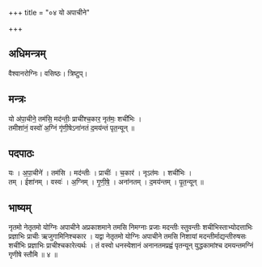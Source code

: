 +++
title = "०४ यो अपाचीने"

+++
## अधिमन्त्रम्
वैश्वानरोग्निः। वसिष्ठः। त्रिष्टुप्।

## मन्त्रः
यो अ॑पा॒चीने॒ तम॑सि॒ मद॑न्तीः॒ प्राची॑श्च॒कार॒ नृत॑मः॒ शची॑भिः ।  
तमीशा॑नं॒ वस्वो॑ अ॒ग्निं गृ॑णी॒षेऽना॑नतं द॒मय॑न्तं पृत॒न्यून् ॥

## पदपाठः
यः । अ॒पा॒चीने॑ । तम॑सि । मद॑न्तीः । प्राचीः॑ । च॒कार॑ । नृऽत॑मः । शची॑भिः ।  
तम् । ईशा॑नम् । वस्वः॑ । अ॒ग्निम् । गृ॒णी॒षे॒ । अना॑नतम् । द॒मय॑न्तम् । पृ॒त॒न्यून् ॥

## भाष्यम्
नृतमो नेतृतमो योग्निः अपाचीने अप्रकाशमाने तमसि निमग्नाः प्रजाः मदन्तीः स्तुवन्तीः शचीभिस्ताभ्योदत्ताभिः प्रज्ञाभिः प्राचीः ऋजुगामिनिश्चकार । यद्वा नेतृतमो योग्निः अपाचीने तमसि निशायां मदन्तीर्माद्यन्तीरुषसः शचीभिः प्रज्ञाभिः प्राचीश्चकारेत्यर्थः । तं वस्वो धनस्येशानं अनानतमप्रह्वं पृतन्यून् युद्धकामांश्च दमयन्तमग्निं गृणीषे स्तौमि ॥ ४ ॥